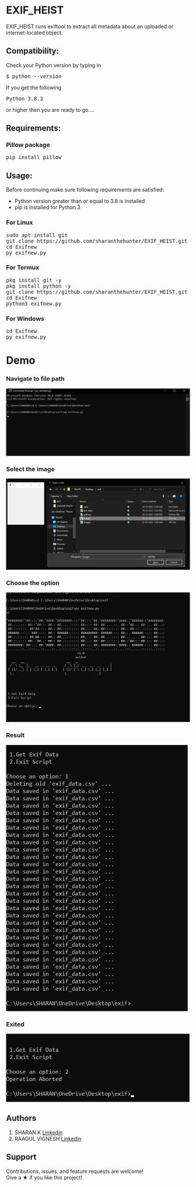# EXIF_HEIST
EXIF_HEIST runs exiftool to extract all metadata about an uploaded or internet-located object.

## Compatibility:
Check your Python version by typing in
<pre>$ python --version</pre>
If you get the following
<pre>Python 3.8.3</pre>
or higher then you are ready to go....
## Requirements:
### Pillow package
<pre>pip install pillow</pre>

## Usage:

Before continuing make sure following requirements are satisfied:

<ul>
  <li>Python version greater than or equal to 3.8 is installed</li>
  <li>pip is installed for Python 3</li>
</ul>

### For Linux

<pre>sudo apt install git
git clone https://github.com/sharanthehunter/EXIF_HEIST.git
cd Exifnew
py exifnew.py</pre>

### For Termux

<pre>pkg install git -y 
pkg install python -y 
git clone https://github.com/sharanthehunter/EXIF_HEIST.git
cd Exifnew
python3 exifnew.py</pre>

### For Windows

<pre>cd Exifnew
py exifnew.py</pre>

# Demo

### Navigate to file path
![Image1](/Demo/Demo1.jpg "Demo1")
### Select the image
![Image2](/Demo/Demo2.jpg "Demo2")
### Choose the option
![Image3](/Demo/Demo3.jpg "Demo3")
### Result
![Image4](/Demo/Demo4.jpg "Demo4")
### Exited
![Image5](/Demo/Demo5.jpg "Demo5")

## Authors

  1. SHARAN.K [Linkedin](https://www.linkedin.com/in/sharan-k-40809b221/)
  2. RAAGUL VIGNESH [Linkedin](https://www.linkedin.com/in/raagul-vignesh-10842a228/)  


## Support

Contributions, issues, and feature requests are welcome!\
Give a ★ if you like this project!
